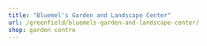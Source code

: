 ```yaml
---
title: "Bluemel's Garden and Landscape Center"
url: /greenfield/bluemels-garden-and-landscape-center/
shop: garden centre
---
```

